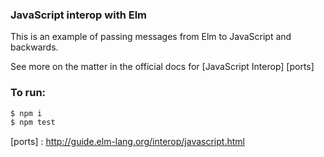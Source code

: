 ### JavaScript interop with Elm

This is an example of passing messages from Elm to JavaScript and backwards.

See more on the matter in the official docs for [JavaScript Interop] [ports]

### To run:
```sh
$ npm i
$ npm test
```

[ports] : <http://guide.elm-lang.org/interop/javascript.html>